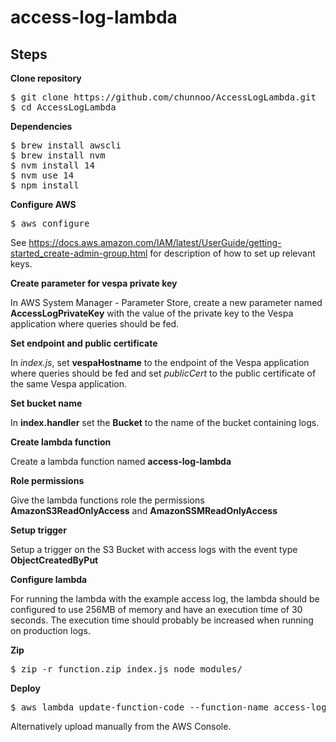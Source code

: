 # access-log-lambda

## Steps

**Clone repository**

<pre>
$ git clone https://github.com/chunnoo/AccessLogLambda.git
$ cd AccessLogLambda
</pre>


**Dependencies**

<pre>
$ brew install awscli
$ brew install nvm
$ nvm install 14
$ nvm use 14
$ npm install
</pre>


**Configure AWS**

<pre>
$ aws configure
</pre>
See <https://docs.aws.amazon.com/IAM/latest/UserGuide/getting-started_create-admin-group.html> for description of how to set up relevant keys.


**Create parameter for vespa private key**

In AWS System Manager - Parameter Store, create a new parameter named **AccessLogPrivateKey** with the value of the private key to the Vespa application where queries should be fed.


**Set endpoint and public certificate**

In *index.js*, set **vespaHostname** to the endpoint of the Vespa application where queries should be fed and set *publicCert* to the public certificate of the same Vespa application.


**Set bucket name**

In **index.handler** set the **Bucket** to the name of the bucket containing logs.


**Create lambda function**

Create a lambda function named **access-log-lambda**


**Role permissions**

Give the lambda functions role the permissions **AmazonS3ReadOnlyAccess** and **AmazonSSMReadOnlyAccess**


**Setup trigger**

Setup a trigger on the S3 Bucket with access logs with the event type **ObjectCreatedByPut**


**Configure lambda**

For running the lambda with the example access log, the lambda should be configured to use 256MB of memory and have an execution time of 30 seconds. The execution time should probably be increased when running on production logs.


**Zip**

<pre>
$ zip -r function.zip index.js node_modules/
</pre>


**Deploy**

<pre>
$ aws lambda update-function-code --function-name access-log-lambda --zip-file fileb://function.zip
</pre>

Alternatively upload manually from the AWS Console.
